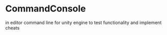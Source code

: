 # CommandConsole
 in editor command line for unity engine to test functionality and implement cheats
